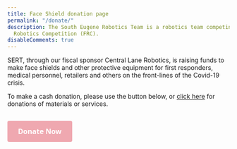 ```yaml
---
title: Face Shield donation page
permalink: "/donate/"
description: The South Eugene Robotics Team is a robotics team competing in the FIRST
  Robotics Competition (FRC).
disableComments: true
---
```


SERT, through our fiscal sponsor Central Lane Robotics, is raising funds to make face shields 
and other protective equipment for first responders, medical personnel, retailers and others on the front-lines
of the Covid-19 crisis. 

To make a cash donation, please use the button below, or [click here](/ppe) for donations of
materials or services.

<h2>
  <a id='gfm-charity-donate-link' style='background-color:#efa8b0; color: white; border-radius: 4px; padding: 12px 24px; display: inline-block; text-decoration: none; vertical-align: middle; font-size: 16px; font-family: Open Sans,sans-serif; line-height: 24px' role='button' href='https://charity.gofundme.com/o/en/donate-widget/11017'>Donate Now</a>
</h2>
